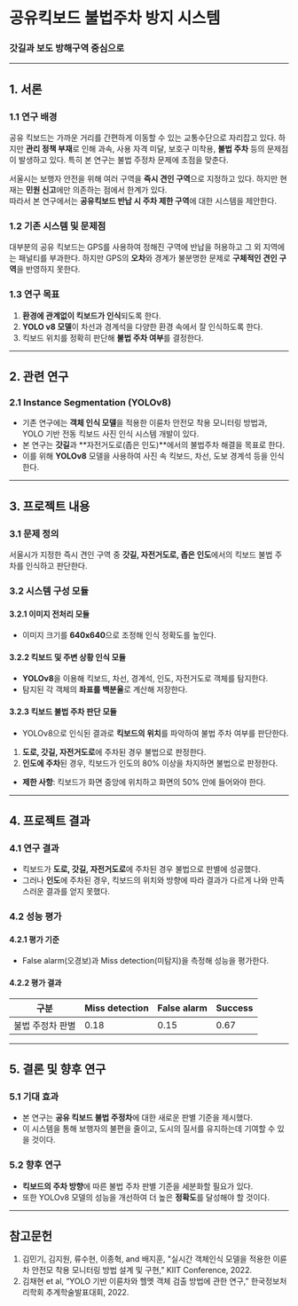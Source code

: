 # 공유킥보드 불법주차 방지 시스템
### 갓길과 보도 방해구역 중심으로  

---

## 1. 서론

### 1.1 연구 배경
공유 킥보드는 가까운 거리를 간편하게 이동할 수 있는 교통수단으로 자리잡고 있다. 하지만 **관리 정책 부재**로 인해 과속, 사용 자격 미달, 보호구 미착용, **불법 주차** 등의 문제점이 발생하고 있다. 특히 본 연구는 불법 주정차 문제에 초점을 맞춘다.

서울시는 보행자 안전을 위해 여러 구역을 **즉시 견인 구역**으로 지정하고 있다. 하지만 현재는 **민원 신고**에만 의존하는 점에서 한계가 있다.  
따라서 본 연구에서는 **공유킥보드 반납 시 주차 제한 구역**에 대한 시스템을 제안한다.

### 1.2 기존 시스템 및 문제점
대부분의 공유 킥보드는 GPS를 사용하여 정해진 구역에 반납을 허용하고 그 외 지역에는 패널티를 부과한다. 하지만 GPS의 **오차**와 경계가 불분명한 문제로 **구체적인 견인 구역**을 반영하지 못한다.

### 1.3 연구 목표
1. **환경에 관계없이 킥보드가 인식**되도록 한다.
2. **YOLO v8 모델**이 차선과 경계석을 다양한 환경 속에서 잘 인식하도록 한다.
3. 킥보드 위치를 정확히 판단해 **불법 주차 여부**를 결정한다.

---

## 2. 관련 연구

### 2.1 Instance Segmentation (YOLOv8)
- 기존 연구에는 **객체 인식 모델**을 적용한 이륜차 안전모 착용 모니터링 방법과, YOLO 기반 전동 킥보드 사진 인식 시스템 개발이 있다.
- 본 연구는 **갓길**과 **자전거도로(좁은 인도)**에서의 불법주차 해결을 목표로 한다.
- 이를 위해 **YOLOv8** 모델을 사용하여 사진 속 킥보드, 차선, 도보 경계석 등을 인식한다.

---

## 3. 프로젝트 내용

### 3.1 문제 정의
서울시가 지정한 즉시 견인 구역 중 **갓길, 자전거도로, 좁은 인도**에서의 킥보드 불법 주차를 인식하고 판단한다.

### 3.2 시스템 구성 모듈

#### 3.2.1 이미지 전처리 모듈
- 이미지 크기를 **640x640**으로 조정해 인식 정확도를 높인다.

#### 3.2.2 킥보드 및 주변 상황 인식 모듈
- **YOLOv8**을 이용해 킥보드, 차선, 경계석, 인도, 자전거도로 객체를 탐지한다.
- 탐지된 각 객체의 **좌표를 백분율**로 계산해 저장한다.

#### 3.2.3 킥보드 불법 주차 판단 모듈
- YOLOv8으로 인식된 결과로 **킥보드의 위치**를 파악하여 불법 주차 여부를 판단한다.
1. **도로, 갓길, 자전거도로**에 주차된 경우 불법으로 판정한다.
2. **인도에 주차**된 경우, 킥보드가 인도의 80% 이상을 차지하면 불법으로 판정한다.

- **제한 사항**: 킥보드가 화면 중앙에 위치하고 화면의 50% 안에 들어와야 한다.

---

## 4. 프로젝트 결과

### 4.1 연구 결과
- 킥보드가 **도로, 갓길, 자전거도로**에 주차된 경우 불법으로 판별에 성공했다.
- 그러나 **인도**에 주차된 경우, 킥보드의 위치와 방향에 따라 결과가 다르게 나와 만족스러운 결과를 얻지 못했다.

### 4.2 성능 평가

#### 4.2.1 평가 기준
- False alarm(오경보)과 Miss detection(미탐지)을 측정해 성능을 평가한다.

#### 4.2.2 평가 결과

| 구분            | Miss detection | False alarm | Success |
| --------------- | -------------- | ----------- | ------- |
| 불법 주정차 판별 | 0.18           | 0.15        | 0.67    |

---

## 5. 결론 및 향후 연구

### 5.1 기대 효과
- 본 연구는 **공유 킥보드 불법 주정차**에 대한 새로운 판별 기준을 제시했다.
- 이 시스템을 통해 보행자의 불편을 줄이고, 도시의 질서를 유지하는데 기여할 수 있을 것이다.

### 5.2 향후 연구
- **킥보드의 주차 방향**에 따른 불법 주차 판별 기준을 세분화할 필요가 있다.
- 또한 YOLOv8 모델의 성능을 개선하여 더 높은 **정확도**를 달성해야 할 것이다.

---

## 참고문헌
1. 김민기, 김지원, 류수현, 이종혁, and 배지훈, "실시간 객체인식 모델을 적용한 이륜차 안전모 착용 모니터링 방법 설계 및 구현,” KIIT Conference, 2022.
2. 김채현 et al, “YOLO 기반 이륜차와 헬멧 객체 검출 방법에 관한 연구,” 한국정보처리학회 추계학술발표대회, 2022.
